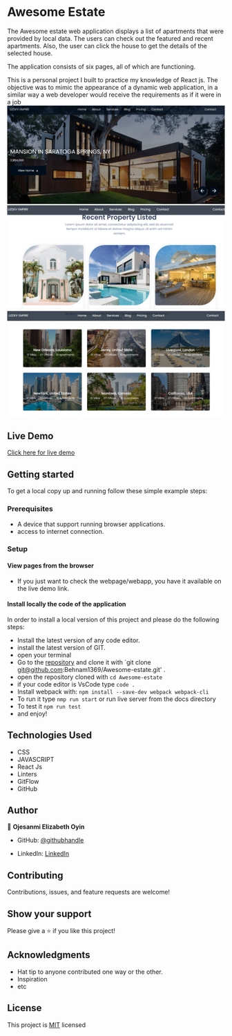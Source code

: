 # Awesome Estate
The Awesome estate web application displays a list of apartments that were provided by local data. The users can check out the featured and recent apartments. Also, the user can click the house to get the details of the selected house.

The application consists of six pages, all of which are functioning.

This is a personal project I built to practice my knowledge of React js. The objective was to mimic the appearance of a dynamic web application, in a similar way a web developer would receive the requirements as if it were in a job
![](./src/assets/Capture1.PNG)
![](./src/assets/Capture2.PNG)
![](./src/assets/Capture3.PNG)
## Live Demo
[Click here for live demo](https://lizdev-awesome-estate.netlify.app/)


## Getting started

To get a local copy up and running follow these simple example steps:

### Prerequisites

- A device that support running browser applications.
- access to internet connection.

### Setup

#### View pages from the browser

- If you just want to check the webpage/webapp, you have it available on the live demo link.

#### Install locally the code of the application

In order to install a local version of this project and please do the following steps:
- Install the latest version of any code editor.
- install the latest version of GIT.
- open your terminal
- Go to the [repository](https://github.com/Lizdev-05/awesome-estate)  and clone it with `git clone git@github.com:Behnam1369/Awesome-estate.git' .
- open the repository cloned with `cd Awesome-estate`
- if your code editor is VsCode type `code .`
- Install webpack with: `npm install --save-dev webpack webpack-cli`
- To run it type `nmp run start` or run live server from the docs directory
- To test it `npm run test`
- and enjoy!

## Technologies Used

- CSS
- JAVASCRIPT
- React Js
- Linters
- GitFlow
- GitHub


## Author


👤 **Ojesanmi Elizabeth Oyin**

- GitHub: [@githubhandle](https://github.com/Lizdev-05)

- LinkedIn: [LinkedIn](https://www.linkedin.com/in/elizabeth-oyinlade-ojesanmi-0702aa16a)

## Contributing

Contributions, issues, and feature requests are welcome!

## Show your support

Please give a ⭐️ if you like this project!

## Acknowledgments

- Hat tip to anyone contributed one way or the other.
- Inspiration
- etc

## License

This project is [MIT](https://github.com/microverseinc/readme-template/blob/master/MIT.md) licensed
